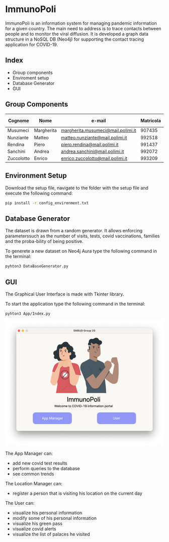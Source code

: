 # ImmunoPoli

 ImmunoPoli is an information system for managing pandemic information for a given country. 
 The main need to address is to trace contacts between people and to monitor the viral diffusion. 
 It is developed a graph data structure in a NoSQL DB (Neo4j) for supporting the contact tracing application for COVID-19.

## Index

- Group components
- Enviroment setup 
- Database Generator
- GUI 

## Group Components

| Cognome | Nome | e-mail | Matricola | Codice Persona
| ------ | ------ |----- |----- |----- |
| Musumeci | Margherita| margherita.musumeci@mail.polimi.it| 907435| 10600069
| Nunziante |  Matteo| matteo.nunziante@mail.polimi.it | 992518 | 10670132
| Rendina |Piero | piero.rendina@mail.polimi.it  | 991437 | 10629696
| Sanchini |  Andrea | andrea.sanchini@mail.polimi.it | 992072 | 10675541 | 
| Zuccolotto |Enrico | enrico.zuccolotto@mail.polimi.it  | 993209 | 10666354

## Environment Setup

Download the setup file, navigate to the folder with the setup file and execute the following command:  

```sh
pip install -r config_environment.txt
```

## Database Generator

The dataset is drawn from a random generator. It allows enforcing parameterssuch as the number of visits, tests, covid vaccinations, families and the proba-bility of being positive.

To generete a new dataset on Neo4j Aura type the following command in the terminal:

```sh
pyhton3 DataBaseGenerator.py
```

## GUI 

The Graphical User Interface is made with Tkinter library.

To start the application type the following command in the terminal:

```sh
pyhton3 App/Index.py

```
![front page](App/Images/index.png?raw=true)

The App Manager can:
- add new covid test results
- perform queries to the database 
- see common trends

The Location Manager can:
- register a person that is visiting his location on the current day

The User can:
- visualize his personal information 
- modify some of his personal information 
- visualize his green pass
- visualize covid alerts 
- visualize the list of palaces he visited


